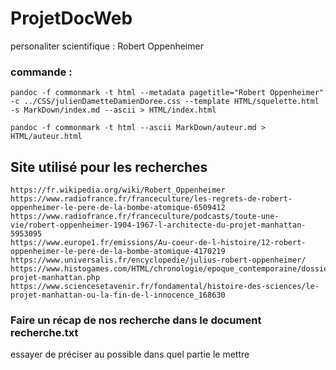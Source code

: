 # ProjetDocWeb
personaliter scientifique : Robert Oppenheimer


### commande :

    pandoc -f commonmark -t html --metadata pagetitle="Robert Oppenheimer" -c ../CSS/julienDametteDamienDoree.css --template HTML/squelette.html -s MarkDown/index.md --ascii > HTML/index.html
    
    pandoc -f commonmark -t html --ascii MarkDown/auteur.md > HTML/auteur.html

## Site utilisé pour les recherches

    https://fr.wikipedia.org/wiki/Robert_Oppenheimer
    https://www.radiofrance.fr/franceculture/les-regrets-de-robert-oppenheimer-le-pere-de-la-bombe-atomique-6509412
    https://www.radiofrance.fr/franceculture/podcasts/toute-une-vie/robert-oppenheimer-1904-1967-l-architecte-du-projet-manhattan-5953095
    https://www.europe1.fr/emissions/Au-coeur-de-l-histoire/12-robert-oppenheimer-le-pere-de-la-bombe-atomique-4170219
    https://www.universalis.fr/encyclopedie/julius-robert-oppenheimer/
    https://www.histogames.com/HTML/chronologie/epoque_contemporaine/dossier/le-projet-manhattan.php
    https://www.sciencesetavenir.fr/fondamental/histoire-des-sciences/le-projet-manhattan-ou-la-fin-de-l-innocence_168630



### Faire un récap de nos recherche dans le document recherche.txt 

essayer de préciser au possible dans quel partie le mettre